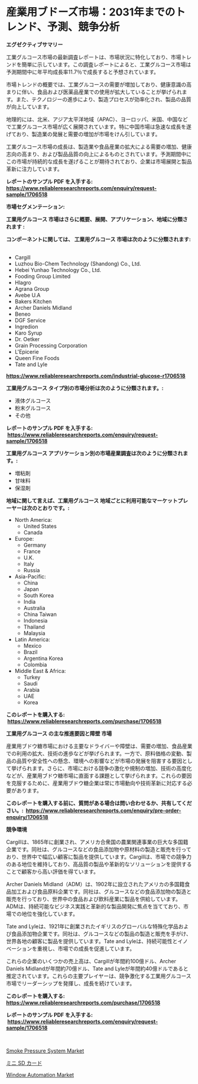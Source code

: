 <p><h1>産業用ブドーズ市場：2031年までのトレンド、予測、競争分析</h1></p><p><strong>エグゼクティブサマリー</strong></p>
<p><p>工業グルコース市場の最新調査レポートは、市場状況に特化しており、市場トレンドを簡単に示しています。この調査レポートによると、工業グルコース市場は予測期間中に年平均成長率11.7％で成長すると予想されています。</p><p>市場トレンドの概要では、工業グルコースの需要が増加しており、健康意識の高まりに伴い、食品および医薬品産業での使用が拡大していることが挙げられます。また、テクノロジーの進歩により、製造プロセスが効率化され、製品の品質が向上しています。</p><p>地理的には、北米、アジア太平洋地域（APAC）、ヨーロッパ、米国、中国などで工業グルコース市場が広く展開されています。特に中国市場は急速な成長を遂げており、製造業の発展と需要の増加が市場をけん引しています。</p><p>工業グルコース市場の成長は、製造業や食品産業の拡大による需要の増加、健康志向の高まり、および製品品質の向上によるものとされています。予測期間中にこの市場が持続的な成長を遂げることが期待されており、企業は市場展開と製品革新に注力しています。</p></p>
<p><strong>レポートのサンプル PDF を入手する: <a href="https://www.reliableresearchreports.com/enquiry/request-sample/1706518">https://www.reliableresearchreports.com/enquiry/request-sample/1706518</a></strong></p>
<p><strong>市場セグメンテーション:</strong></p>
<p><strong> 工業用グルコース 市場はさらに概要、展開、アプリケーション、地域に分類されます :</strong></p>
<p><strong>コンポーネントに関しては、 工業用グルコース 市場は次のように分類されます: &nbsp;</strong></p>
<p><ul><li>Cargill</li><li>Luzhou Bio-Chem Technology (Shandong) Co., Ltd.</li><li>Hebei Yunhao Technology Co., Ltd.</li><li>Fooding Group Limited</li><li>Hlagro</li><li>Agrana Group</li><li>Avebe U.A</li><li>Bakers Kitchen</li><li>Archer Daniels Midland</li><li>Beneo</li><li>DGF Service</li><li>Ingredion</li><li>Karo Syrup</li><li>Dr. Oetker</li><li>Grain Processing Corporation</li><li>L'Epicerie</li><li>Queen Fine Foods</li><li>Tate and Lyle</li></ul></p>
<p><strong><a href="https://www.reliableresearchreports.com/industrial-glucose-r1706518">https://www.reliableresearchreports.com/industrial-glucose-r1706518</a></strong></p>
<p><strong> 工業用グルコース タイプ別の市場分析は次のように分類されます。:</strong></p>
<p><ul><li>液体グルコース</li><li>粉末グルコース</li><li>その他</li></ul></p>
<p><strong>レポートのサンプル PDF を入手する: &nbsp;<a href="https://www.reliableresearchreports.com/enquiry/request-sample/1706518">https://www.reliableresearchreports.com/enquiry/request-sample/1706518</a></strong></p>
<p><strong> 工業用グルコース アプリケーション別の市場産業調査は次のように分類されます。:</strong></p>
<p><ul><li>増粘剤</li><li>甘味料</li><li>保湿剤</li></ul></p>
<p><strong>地域に関して言えば、工業用グルコース 地域ごとに利用可能なマーケットプレーヤーは次のとおりです。:</strong></p>
<p><ul>
    <li>
        North America:
        <ul>
            <li>United States</li>
            <li>Canada</li>
        </ul>
    </li>
    <li>
        Europe:
        <ul>
            <li>Germany</li>
            <li>France</li>
            <li>U.K.</li>
            <li>Italy</li>
            <li>Russia</li>
        </ul>
    </li>
    <li>
        Asia-Pacific:
        <ul>
            <li>China</li>
            <li>Japan</li>
            <li>South Korea</li>
            <li>India</li>
            <li>Australia</li>
            <li>China Taiwan</li>
            <li>Indonesia</li>
            <li>Thailand</li>
            <li>Malaysia</li>
        </ul>
    </li>
    <li>
        Latin America:
        <ul>
            <li>Mexico</li>
            <li>Brazil</li>
            <li>Argentina Korea</li>
            <li>Colombia</li>
        </ul>
    </li>
    <li>
        Middle East & Africa:
        <ul>
            <li>Turkey</li>
            <li>Saudi</li>
            <li>Arabia</li>
            <li>UAE</li>
            <li>Korea</li>
        </ul>
    </li>
    </ul></p>
<p><strong>このレポートを購入する: &nbsp;<a href="https://www.reliableresearchreports.com/purchase/1706518">https://www.reliableresearchreports.com/purchase/1706518</a></strong></p>
<p><strong>工業用グルコース の主な推進要因と障壁 市場</strong></p>
<p><p>産業用ブドウ糖市場における主要なドライバーや障壁は、需要の増加、食品産業での利用の拡大、技術の進歩などが挙げられます。一方で、原料価格の変動、製品の品質や安全性への懸念、環境への影響などが市場の発展を阻害する要因として挙げられます。さらに、市場における競争の激化や規制の増加、技術の高度化などが、産業用ブドウ糖市場に直面する課題として挙げられます。これらの要因を克服するために、産業用ブドウ糖企業は常に市場動向や技術革新に対応する必要があります。</p></p>
<p><strong>このレポートを購入する前に、質問がある場合は問い合わせるか、共有してください。:&nbsp; <a href="https://www.reliableresearchreports.com/enquiry/pre-order-enquiry/1706518">https://www.reliableresearchreports.com/enquiry/pre-order-enquiry/1706518</a></strong></p>
<p><strong>競争環境</strong></p>
<p><p>Cargillは、1865年に創業され、アメリカ合衆国の農業関連事業の巨大な多国籍企業です。同社は、グルコースなどの食品添加物や原材料の製造と販売を行っており、世界中で幅広い顧客に製品を提供しています。Cargillは、市場での競争力のある地位を維持しており、高品質の製品や革新的なソリューションを提供することで顧客から高い評価を得ています。</p><p>Archer Daniels Midland（ADM）は、1902年に設立されたアメリカの多国籍食品加工および食品原料企業です。同社は、グルコースなどの食品添加物の製造と販売を行っており、世界中の食品および飲料産業に製品を供給しています。ADMは、持続可能なビジネス実践と革新的な製品開発に焦点を当てており、市場での地位を強化しています。</p><p>Tate and Lyleは、1921年に創業されたイギリスのグローバルな特殊化学品および食品添加物企業です。同社は、グルコースなどの製品の製造と販売を手がけ、世界各地の顧客に製品を提供しています。Tate and Lyleは、持続可能性とイノベーションを重視し、市場での成長を促進しています。</p><p>これらの企業のいくつかの売上高は、Cargillが年間約100億ドル、Archer Daniels Midlandが年間約70億ドル、Tate and Lyleが年間約40億ドルであると推定されています。これらの主要プレイヤーは、競争激化する工業用グルコース市場でリーダーシップを発揮し、成長を続けています。</p></p>
<p><strong>このレポートを購入する: &nbsp; <a href="https://www.reliableresearchreports.com/purchase/1706518">https://www.reliableresearchreports.com/purchase/1706518</a></strong></p>
<p><strong>レポートのサンプル PDF を入手する: &nbsp;<a href="https://www.reliableresearchreports.com/enquiry/request-sample/1706518">https://www.reliableresearchreports.com/enquiry/request-sample/1706518</a></strong><strong></strong></p>
<p>&nbsp;</p>
<p><p><a href="https://github.com/gamblestampleyjenny50m5sl6/Market-Research-Report-List-2/blob/main/smoke-pressure-system-market.md">Smoke Pressure System Market</a></p><p><a href="https://github.com/nemesis2824/Market-Research-Report-List-1/blob/main/852636028067.md">ミニ SD カード</a></p><p><a href="https://github.com/nicholepatriciadoylenwnrjr0/Market-Research-Report-List-2/blob/main/window-automation-market.md">Window Automation Market</a></p></p>